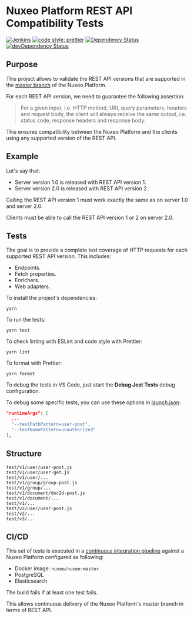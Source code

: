 # Nuxeo Platform REST API Compatibility Tests

[![Jenkins](https://jenkins.platform.dev.nuxeo.com/buildStatus/icon?job=nuxeo/rest-api-compatibility-tests/master)](https://jenkins.platform.dev.nuxeo.com/job/nuxeo/job/rest-api-compatibility-tests/job/master)
[![code style: prettier](https://img.shields.io/badge/code_style-prettier-ff69b4.svg?style=flat-square)](https://github.com/prettier/prettier)
[![Dependency Status](https://img.shields.io/david/nuxeo/rest-api-compatibility-tests.svg?style=flat-square)](https://david-dm.org/nuxeo/rest-api-compatibility-tests) [![devDependency Status](https://img.shields.io/david/dev/nuxeo/rest-api-compatibility-tests.svg?style=flat-square)](https://david-dm.org/nuxeo/rest-api-compatibility-tests#info=devDependencies)

## Purpose

This project allows to validate the REST API versions that are supported in the [master branch](https://github.com/nuxeo/nuxeo) of the Nuxeo Platform.

For each REST API version, we need to guarantee the following assertion:

> For a given input, i.e. HTTP method, URI, query parameters, headers and request body, the client will always receive the same output, i.e. status code, response headers and response body.

This ensures compatibility between the Nuxeo Platform and the clients using any supported version of the REST API.

## Example

Let's say that:

- Server version 1.0 is released with REST API version 1.
- Server version 2.0 is released with REST API version 2.

Calling the REST API version 1 must work exactly the same as on server 1.0 and server 2.0.

Clients must be able to call the REST API version 1 or 2 on server 2.0.

## Tests

The goal is to provide a complete test coverage of HTTP requests for each supported REST API version. This includes:

- Endpoints.
- Fetch properties.
- Enrichers.
- Web adapters.

To install the project's dependencies:

```shell
yarn
```

To run the tests:

```shell
yarn test
```

To check linting with ESLint and code style with Prettier:

```shell
yarn lint
```

To format with Prettier:

```shell
yarn format
```

To debug the tests in VS Code, just start the **Debug Jest Tests** debug configuration.

To debug some specific tests, you can use these options in [launch.json](.vscode/launch.json):

```json
"runtimeArgs": [
  ...
  "--testPathPattern=user-post",
  "--testNamePattern=unauthorized"
],
```

## Structure

```shell
test/v1/user/user-post.js
test/v1/user/user-get.js
test/v1/user/...
test/v1/group/group-post.js
test/v1/group/...
test/v1/document/docId-post.js
test/v1/document/...
test/v1/...
test/v2/user/user-post.js
test/v2/...
test/v3/...
```

## CI/CD

This set of tests is executed in a [continuous integration pipeline](https://jenkins.platform.dev.nuxeo.com/job/nuxeo/job/rest-api-compatibility-tests/) against a Nuxeo Platform configured as following:

- Docker image: `nuxeo/nuxeo:master`
- PostgreSQL
- Elasticsearch

The build fails if at least one test fails.

This allows continuous delivery of the Nuxeo Platform's master branch in terms of REST API.
